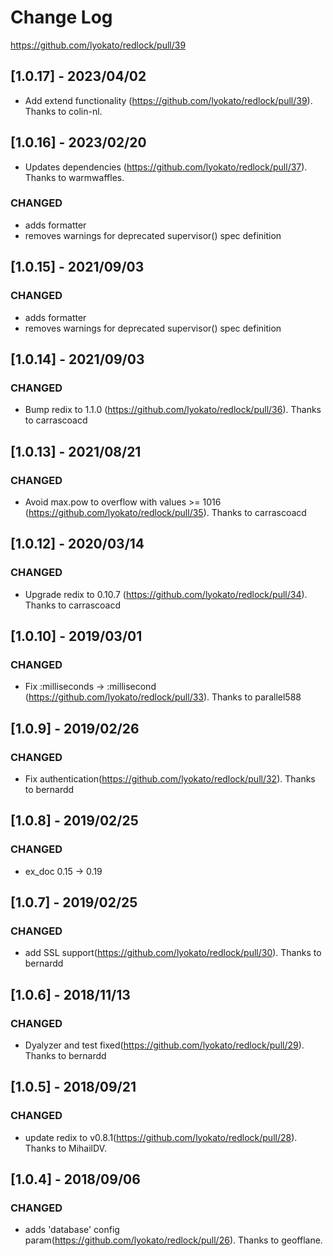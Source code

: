 # Change Log

https://github.com/lyokato/redlock/pull/39

## [1.0.17] - 2023/04/02

- Add extend functionality (https://github.com/lyokato/redlock/pull/39). Thanks to colin-nl.

## [1.0.16] - 2023/02/20

- Updates dependencies (https://github.com/lyokato/redlock/pull/37). Thanks to warmwaffles.

### CHANGED

- adds formatter
- removes warnings for deprecated supervisor() spec definition

## [1.0.15] - 2021/09/03

### CHANGED

- adds formatter
- removes warnings for deprecated supervisor() spec definition

## [1.0.14] - 2021/09/03

### CHANGED

- Bump redix to 1.1.0 (https://github.com/lyokato/redlock/pull/36). Thanks to carrascoacd

## [1.0.13] - 2021/08/21

### CHANGED

- Avoid max.pow to overflow with values >= 1016 (https://github.com/lyokato/redlock/pull/35). Thanks to carrascoacd

## [1.0.12] - 2020/03/14

### CHANGED

- Upgrade redix to 0.10.7 (https://github.com/lyokato/redlock/pull/34). Thanks to carrascoacd

## [1.0.10] - 2019/03/01

### CHANGED

- Fix :milliseconds -> :millisecond (https://github.com/lyokato/redlock/pull/33). Thanks to parallel588

## [1.0.9] - 2019/02/26

### CHANGED

- Fix authentication(https://github.com/lyokato/redlock/pull/32). Thanks to bernardd

## [1.0.8] - 2019/02/25

### CHANGED

- ex_doc 0.15 -> 0.19

## [1.0.7] - 2019/02/25

### CHANGED

- add SSL support(https://github.com/lyokato/redlock/pull/30). Thanks to bernardd

## [1.0.6] - 2018/11/13

### CHANGED

- Dyalyzer and test fixed(https://github.com/lyokato/redlock/pull/29). Thanks to bernardd

## [1.0.5] - 2018/09/21

### CHANGED

- update redix to v0.8.1(https://github.com/lyokato/redlock/pull/28). Thanks to MihailDV.

## [1.0.4] - 2018/09/06

### CHANGED

- adds 'database' config param(https://github.com/lyokato/redlock/pull/26). Thanks to geofflane.
